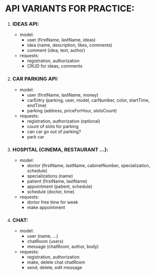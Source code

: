 # API VARIANTS FOR PRACTICE:

1) ### IDEAS API:
    - model:
        - user (firstName, lastName, ideas)
        - idea (name, description, likes, comments)
        - comment (idea, text, author)
     - requests:
        - registration, authorization
        - CRUD for ideas, comments

2) ### CAR PARKING API:
    - model:
        - user (firstName, lastName, money)
        - carEntry (parking, user, model, carNumber, color, startTime, endTime)
        - parking (address, priceForHour, slotsCount)
    - requests:
        - registration, authorization (optional)
        - count of slots for parking
        - can car go out of parking?
        - park car

3) ### HOSPITAL (CINEMA, RESTAURANT ...):
    - model:
        - doctor (firstName, lastName, cabinetNumber, specialization, schedule)
        - specializations (name)
        - patient (firstName, lastName)
        - appointment (patient, schedule)
        - schedule (doctor, time)
    - requests:
        - dortor free time for week
        - make appointment

4) ### CHAT:
    - model:
        - user (name, ...)
        - chatRoom (users)
        - message (chatRoom, author, body)
    - requests:
        - registration, authorization
        - make, delete chat chatRoom
        - send, delete, edit message